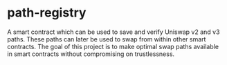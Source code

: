 # path-registry
A smart contract which can be used to save and verify Uniswap v2 and v3 paths.
These paths can later be used to swap from within other smart contracts.
The goal of this project is to make optimal swap paths available in smart contracts without compromising on trustlessness.
